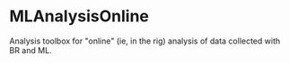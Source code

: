 # MLAnalysisOnline
Analysis toolbox for "online" (ie, in the rig) analysis of data collected with BR and ML. 
